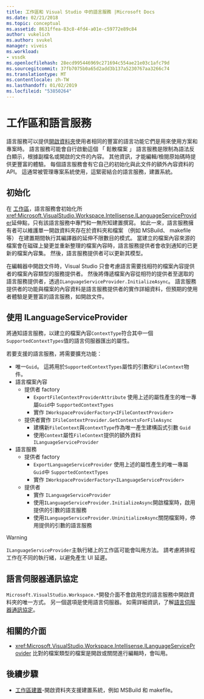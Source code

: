 ```yaml
---
title: 工作區和 Visual Studio 中的語言服務 |Microsoft Docs
ms.date: 02/21/2018
ms.topic: conceptual
ms.assetid: 8631ffea-83c8-4fd4-a01e-c59772e89c84
author: vukelich
ms.author: svukel
manager: viveis
ms.workload:
- vssdk
ms.openlocfilehash: 28ecd995446969c271694c554ae21e03c1afc79d
ms.sourcegitcommit: 37fb7075b0a65d2add3b137a5230767aa3266c74
ms.translationtype: MT
ms.contentlocale: zh-TW
ms.lasthandoff: 01/02/2019
ms.locfileid: "53850264"
---
```

# <a name="workspaces-and-language-services"></a>工作區和語言服務

語言服務可以提供[開啟資料夾](../ide/develop-code-in-visual-studio-without-projects-or-solutions.md)使用者相同的豐富的語言功能它們是用來使用方案和專案時。 語言服務可能會自行啟動這個 「 鬆散檔案 」 語言服務是限制為語法反白顯示，根據副檔名或開啟的文件的內容。 其他資訊，才能編輯/檢閱原始碼時提供更豐富的體驗。 每個語言服務會有它自己的初始化與此文件的額外內容資料的 API。 這通常被管理專案系統使用，這緊密結合的語言服務，建置系統。

## <a name="initialization"></a>初始化

在 [工作區](workspaces.md)，語言服務會初始化所<xref:Microsoft.VisualStudio.Workspace.Intellisense.ILanguageServiceProvider>延伸點，只有該語言服務中專門和一無所知建置撰寫。 如此一來，語言服務擁有者可以維護單一開啟資料夾存在於資料夾和檔案 （例如 MSBuild、 makefile 等） 在建置期間執行其編譯器的延伸不限數目的模式。 當建立的檔案內容來源的檔案會在磁碟上變更並重新整理的檔案內容時，語言服務提供者會收到通知的已更新的檔案內容集。 然後，語言服務提供者可以更新其模型。

在編輯器中開啟文件時，Visual Studio 只會考慮語言需要找相符的檔案內容提供者的檔案內容類型的服務提供者。 然後將傳遞檔案內容從相符的提供者至選取的語言服務提供者，透過`ILanguageServiceProvider.InitializeAsync`。 語言服務提供者的功能與檔案的內容資料是語言服務提供者的實作詳細資料，但預期的使用者體驗是更豐富的語言服務，如開啟文件。

## <a name="using-ilanguageserviceprovider"></a>使用 ILanguageServiceProvider

將通知語言服務，以建立的檔案內容`ContextType`符合其中一個`SupportedContextTypes`值的語言伺服器匯出的屬性。

若要支援的語言服務，將需要擴充功能：

- 唯一`Guid`。 這將用於`SupportedContextTypes`屬性的引數和`FileContext`物件。
- 語言檔案內容
  - 提供者 factory
    - `ExportFileContextProviderAttribute` 使用上述的屬性產生的唯一專屬`Guid`中 `SupportedContextTypes`
    - 實作 `IWorkspaceProviderFactory<IFileContextProvider>`
  - 提供者實作 `IFileContextProvider.GetContextsForFileAsync`
    - 建構新`FileContext`與`contextType`作為唯一產生建構函式引數 `Guid`
    - 使用`Context`屬性`FileContext`提供的額外資料 `ILanguageServiceProvider`
- 語言服務
  - 提供者 factory
    - `ExportLanguageServiceProvider` 使用上述的屬性產生的唯一專屬`Guid`中 `SupportedContextTypes`
    - 實作 `IWorkspaceProviderFactory<ILanguageServiceProvider>`
  - 提供者
    - 實作 `ILanguageServiceProvider`
    - 使用`ILanguageServiceProvider.InitializeAsync`開啟檔案時，啟用提供的引數的語言服務
    - 使用`ILanguageServiceProvider.UninitializeAsync`關閉檔案時，停用提供的引數的語言服務

>[!WARNING]
>`ILanguageServiceProvider`主執行緒上的工作區可能會叫用方法。 請考慮將排程工作在不同的執行緒，以避免產生 UI 延遲。

## <a name="language-server-protocol"></a>語言伺服器通訊協定

`Microsoft.VisualStudio.Workspace.*`開發介面不會啟用您的語言服務中開啟資料夾的唯一方式。 另一個選項是使用語言伺服器。 如需詳細資訊，了解[語言伺服器通訊協定](language-server-protocol.md)。

## <a name="related-interfaces"></a>相關的介面

- <xref:Microsoft.VisualStudio.Workspace.Intellisense.ILanguageServiceProvider> 比對的檔案類型的檔案是開啟或關閉進行編輯時，會叫用。

## <a name="next-steps"></a>後續步驟

* [工作區建置](workspace-build.md)-開啟資料夾支援建置系統，例如 MSBuild 和 makefile。 